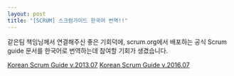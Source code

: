 ```yaml
---
layout: post
title: "[SCRUM] 스크럼가이드 한국어 번역!!"
---
```


같은팀 책임님께서 연결해주신 좋은 기회덕에,
scrum.org에서 배포하는 공식 Scrum guide 문서를 한국어로 번역하는데 참여할 기회가 생겼습니다.

[Korean Scrum Guide v.2013.07](http://www.scrumguides.org/docs/scrumguide/v1/Scrum-Guide-KR.pdf)
[Korean Scrum Guide v.2016.07](http://www.scrumguides.org/docs/scrumguide/v2016/2016-Scrum-Guide-Korean.pdf)

